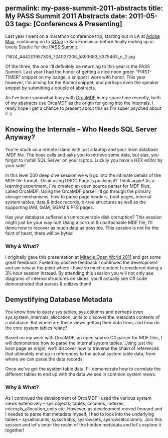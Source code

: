 permalink: my-pass-summit-2011-abstracts
title: My PASS Summit 2011 Abstracts
date: 2011-05-03
tags: [Conferences & Presenting]
---
Last year I went on a marathon conference trip, starting out in LA at [Adobe Max](http://2010.max.adobe.com/), continuing on to [QCon](http://qconsf.com/sf2010/) in San Francisco before finally ending up in lovely Seattle for the [PASS Summit](http://www.sqlpass.org/summit/na2010/).

<!-- more -->

71624_444201957306_724027306_5893683_5375463_n_2.jpg

Of the three, the one I'll definitely be returning to this year is the PASS Summit. Last year I had the honor of getting a nice neon green “FIRST-TIMER” snippet on my badge, a snippet I wore with honor. This year however, I'm aiming for the Alumni snippet, and perhaps even the speaker snippet by submitting a couple of abstracts.

As I've been somewhat busy with [OrcaMDF](/introducing-orcamdf) in my spare time recently, both of my abstracts use OrcaMDF as the origin for going into the internals. I really hope I get a chance to present about this as I'm super psyched about it :)

## Knowing the Internals – Who Needs SQL Server Anyway?

You're stuck on a remote island with just a laptop and your main database .MDF file. The boss calls and asks you to retrieve some data, but alas, you forgot to install SQL Server on your laptop. Luckily you have a HEX editor by your side!

In this level 500 deep dive session we will go into the intimate details of the MDF file format. Think using DBCC Page is pushing it? Think again! As a learning experiment, I've created an open source parser for MDF files, called OrcaMDF. Using the OrcaMDF parser I'll go through the primary storage mechanisms, how to parse page headers, boot pages, internal system tables, data & index records, b-tree structures as well as the supporting IAM, GAM, SGAM & PFS pages.

Has your database suffered an unrecoverable disk corruption? This session might just be your way out! Using a corrupt & unattachable MDF file, I'll demo how to recover as much data as possible. This session is not for the faint of heart, there will be bytes!

### Why & What?

I originally gave this presentation at [Miracle Open World 2011](http://mow2011.dk/mow2011.aspx) and got some great feedback. Fueled by positive feedback I continued the development and am now at the point where I have so much content I considered doing a 3½ hour session instead. By attending this session you will not only see diagrams of internal structures on slides, you'll actually see C# code demonstrated that parses & utilizes them!

## Demystifying Database Metadata

You know how to query sys.tables, sys.columns and perhaps even sys.system_internals_allocation_units to discover the metadata contents of a database. But where are these views getting their data from, and how do the core system tables relate?

Based on my work with OrcaMDF, an open source C# parser for MDF files, I will demonstrate how to parse the internal system tables. Using just the boot page as origin, we'll discover how to traverse the chain of references that ultimately end up in references to the actual system table data, from where we can parse the data records.

Once we've got the system table data, I'll demonstrate how to correlate the different tables to end up with the data we see in common system views.

### Why & What?

As I continued the development of OrcaMDF I used the various system views extensively – sys.objects, tables, columns, indexes, internals_allocation_units etc. However, as development moved forward and I needed to parse that metadata myself, I had to look into the underlying tables – sysallocunits, sysschobjs, sysrowsets, sysrowsetcolumns. Join this session and let's enter the realm of the hidden metadata and let's explore it together!
